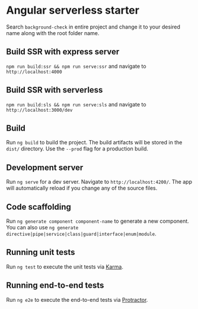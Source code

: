 # Angular serverless starter

Search `background-check` in entire project and change it to your desired name along with the root folder name. 

## Build SSR with express server

`npm run build:ssr && npm run serve:ssr` and navigate to `http://localhost:4000`

## Build SSR with serverless

`npm run build:sls && npm run serve:sls` and navigate to `http://localhost:3000/dev`

## Build

Run `ng build` to build the project. The build artifacts will be stored in the `dist/` directory. Use the `--prod` flag for a production build.

## Development server

Run `ng serve` for a dev server. Navigate to `http://localhost:4200/`. The app will automatically reload if you change any of the source files.


## Code scaffolding

Run `ng generate component component-name` to generate a new component. You can also use `ng generate directive|pipe|service|class|guard|interface|enum|module`.

## Running unit tests

Run `ng test` to execute the unit tests via [Karma](https://karma-runner.github.io).

## Running end-to-end tests

Run `ng e2e` to execute the end-to-end tests via [Protractor](http://www.protractortest.org/).
